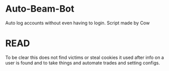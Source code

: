 # Auto-Beam-Bot
Auto log accounts without even having to login. Script made by Cow

# READ

To be clear this does not find victims or steal cookies it used after info on a user is found and to take things and automate trades and setting configs. 
